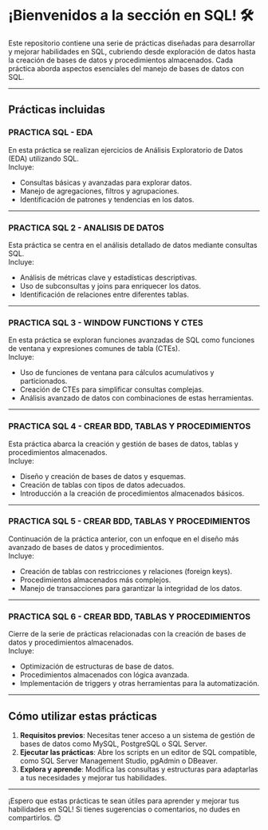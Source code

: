 # ¡Bienvenidos a la sección en SQL! 🛠️

Este repositorio contiene una serie de prácticas diseñadas para desarrollar y mejorar habilidades en SQL, cubriendo desde exploración de datos hasta la creación de bases de datos y procedimientos almacenados. Cada práctica aborda aspectos esenciales del manejo de bases de datos con SQL.

---

## Prácticas incluidas

### **PRACTICA SQL - EDA**  
En esta práctica se realizan ejercicios de Análisis Exploratorio de Datos (EDA) utilizando SQL.  
Incluye:
- Consultas básicas y avanzadas para explorar datos.
- Manejo de agregaciones, filtros y agrupaciones.
- Identificación de patrones y tendencias en los datos.

---

### **PRACTICA SQL 2 - ANALISIS DE DATOS**  
Esta práctica se centra en el análisis detallado de datos mediante consultas SQL.  
Incluye:
- Análisis de métricas clave y estadísticas descriptivas.
- Uso de subconsultas y joins para enriquecer los datos.
- Identificación de relaciones entre diferentes tablas.

---

### **PRACTICA SQL 3 - WINDOW FUNCTIONS Y CTES**  
En esta práctica se exploran funciones avanzadas de SQL como funciones de ventana y expresiones comunes de tabla (CTEs).  
Incluye:
- Uso de funciones de ventana para cálculos acumulativos y particionados.
- Creación de CTEs para simplificar consultas complejas.
- Análisis avanzado de datos con combinaciones de estas herramientas.

---

### **PRACTICA SQL 4 - CREAR BDD, TABLAS Y PROCEDIMIENTOS**  
Esta práctica abarca la creación y gestión de bases de datos, tablas y procedimientos almacenados.  
Incluye:
- Diseño y creación de bases de datos y esquemas.
- Creación de tablas con tipos de datos adecuados.
- Introducción a la creación de procedimientos almacenados básicos.

---

### **PRACTICA SQL 5 - CREAR BDD, TABLAS Y PROCEDIMIENTOS**  
Continuación de la práctica anterior, con un enfoque en el diseño más avanzado de bases de datos y procedimientos.  
Incluye:
- Creación de tablas con restricciones y relaciones (foreign keys).
- Procedimientos almacenados más complejos.
- Manejo de transacciones para garantizar la integridad de los datos.

---

### **PRACTICA SQL 6 - CREAR BDD, TABLAS Y PROCEDIMIENTOS**  
Cierre de la serie de prácticas relacionadas con la creación de bases de datos y procedimientos almacenados.  
Incluye:
- Optimización de estructuras de base de datos.
- Procedimientos almacenados con lógica avanzada.
- Implementación de triggers y otras herramientas para la automatización.

---

## Cómo utilizar estas prácticas

1. **Requisitos previos**: Necesitas tener acceso a un sistema de gestión de bases de datos como MySQL, PostgreSQL o SQL Server.
2. **Ejecutar las prácticas**: Abre los scripts en un editor de SQL compatible, como SQL Server Management Studio, pgAdmin o DBeaver.
3. **Explora y aprende**: Modifica las consultas y estructuras para adaptarlas a tus necesidades y mejorar tus habilidades.

---

¡Espero que estas prácticas te sean útiles para aprender y mejorar tus habilidades en SQL! Si tienes sugerencias o comentarios, no dudes en compartirlos. 😊
